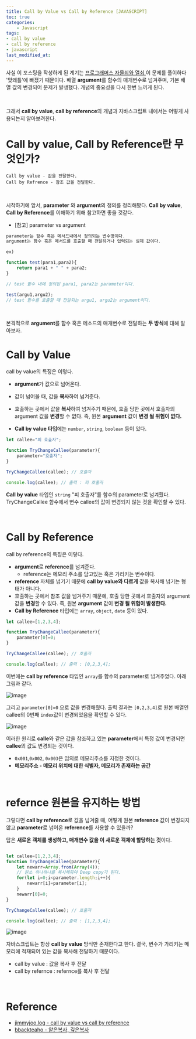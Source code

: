 ```yaml
---
title: Call by Value vs Call by Reference [JAVASCRIPT]
toc: true
categories:	
    - Javascript
tags:
- call by value
- call by reference
- javascript
last_modified_at: 
---
```


 사실 이 포스팅을 작성하게 된 계기는 [프로그래머스 자물쇠와 열쇠 ](https://programmers.co.kr/learn/courses/30/lessons/60059) 이 문제를 풀이하다 '맞왜틀'에 빠졌기 때문이다. 배열 **argument**를 함수의 매개변수로 넘겨주며, 기본 배열 값의 변경되어 문제가 발생했다. 개념의 중요성을 다시 한번 느끼게 된다.

<br/>

그래서 **call by value**, **call by reference**의 개념과 자바스크립트 내에서는 어떻게 사용되는지 알아보려한다.

# Call by value, Call by Reference란 무엇인가?

```
Call by value - 값을 전달한다.
Call by Refrence - 참조 값을 전달한다.
```

<br/>

시작하기에 앞서, **parameter** 와 **argument**의 정의를 정리해봤다. **Call by value**, **Call by Reference**를 이해하기 위해 참고하면 좋을 것같다.

* [참고] parameter vs argument

```javascript
parameter는 함수 혹은 메서드내에서 정의되는 변수명이다.
argument는 함수 혹은 메서드를 호출할 때 전달하거나 입력되는 실제 값이다.

ex)

function test(para1,para2){
	return para1 + " " + para2;
}

// test 함수 내에 정의된 para1, para2는 parameter이다.

test(argu1,argu2);
// test 함수를 호출할 때 전달되는 argu1, argu2는 argument이다.

```

<br/>

본격적으로 **argument**를 함수 혹은 메소드의 매개변수로 전달하는 **두 방식**에 대해 알아보자.

# Call by Value

call by value의 특징은 이렇다.

- **argument**가 값으로 넘어온다.

- 값이 넘어올 때, 값을 **복사**하여 넘겨준다.
- 호출하는 곳에서 값을 **복사**하여 넘겨주기 때문에, 호출 당한 곳에서 호출자의 argument 값을 **변경**할 수 없다. 즉, 원본 **argument** 값이 **변경 될 위험이 없다.** 
- **Call by value 타입**에는 `number`, `string`, `boolean` 등이 있다.

````javascript
let callee="피 호출자";

function TryChangeCallee(parameter){
    parameter="호출자";
}

TryChangeCallee(callee); // 호출자

console.log(callee); // 출력 : 피 호출자
````

 **Call by value** 타입인 `string` "피 호출자"를 함수의 parameter로 넘겨줬다. TryChangeCallee 함수에서 변수 callee의 값이 변경되지 않는 것을 확인할 수 있다.

<br/>

# Call by Reference

call by reference의 특징은 이렇다.

- **argument**로 **reference**를 넘겨준다.
  - reference는 메모리 주소를 담고있는 혹은 가리키는 변수이다.
- **reference** 자체를 넘기기 때문에 **call by value와 다르게** 값을 복사해 넘기는 형태가 아니다.
- 호출하는 곳에서 참조 값을 넘겨주기 때문에, 호출 당한 곳에서 호출자의 argument 값을 **변경**할 수 있다. 즉, 원본 **argument** 값이 **변경 될 위험이 발생한다.**
- **Call by Reference** 타입에는 `array`, `object`, `date` 등이 있다.

```javascript
let callee=[1,2,3,4];

function TryChangeCallee(parameter){
    parameter[0]=0;
}

TryChangeCallee(callee); // 호출자

console.log(callee); // 출력 : [0,2,3,4];
```

이번에는 **call by reference** 타입인 `array`를 함수의 parameter로 넘겨주었다. 아래 그림과 같다.

![image](https://user-images.githubusercontent.com/49560745/103621105-0bf1d500-4f78-11eb-9c95-c87288950eff.png)

그리고 `parameter[0]=0` 으로 값을 변경해줬다. 출력 결과는 `[0,2,3,4]`로 원본 배열인 callee의 0번째 `index`값이 변경되었음을 확인할 수 있다.



![image](https://user-images.githubusercontent.com/49560745/103621441-8f132b00-4f78-11eb-877e-4127a58024ea.png)

이러한 원리로 **calle**와 같은 값을 참조하고 있는 **parameter**에서 특정 값이 변경되면 **callee**의 값도 변경되는 것이다.



- `0x001`,`0x002`, `0x003`은 임의로 메모리주소를 지정한 것이다.
- **메모리주소 - 메모리 위치에 대한 식별자, 메모리가 존재하는 공간**

<br/>

# refernce 원본을 유지하는 방법

그렇다면 **call by reference**로 값을 넘겨줄 때, 어떻게 원본 **reference** 값이 변경되지 않고 **parameter**로 넘어온 **reference**를 사용할 수 있을까?

답은 **새로운 객체를 생성하고, 매개변수 값을 이 새로운 객체에 할당하는 것**이다.

```javascript

let callee=[1,2,3,4];
function TryChangeCallee(parameter){
    let newarr=Array.from(Array(4));
    // 원소 하나하나를 복사해줘야 Deep copy가 된다.
    for(let i=0;i<parameter.length;i++){
        newarr[i]=parameter[i];
    }
    newarr[0]=0;
}

TryChangeCallee(callee); // 호출자

console.log(callee); // 출력 : [1,2,3,4];
```

![image](https://user-images.githubusercontent.com/49560745/103623243-2f6a4f00-4f7b-11eb-8fb3-2ea40e942f70.png)

자바스크립트는 항상 **call by value** 방식만 존재한다고 한다. 결국, 변수가 가리키는 메모리에 적재되어 있는 값을 복사해 전달하기 때문이다. 

- call by value : 값을 복사 후 전달
- call by refernce : refernce를 복사 후 전달

<br/>

# Reference

- [jimmyjoo.log - call by value vs call by reference](https://velog.io/@jimmyjoo/%EC%9E%90%EB%B0%94%EC%8A%A4%ED%81%AC%EB%A6%BD%ED%8A%B8-%ED%8F%89%EA%B0%80%EC%A0%84%EB%9E%B5-Call-By-Value-vs-Call-By-Reference-vs-Call-By-Sharing)
- [bbackteaho - 얕은복사, 깊은복사](https://bbaktaeho-95.tistory.com/37)

